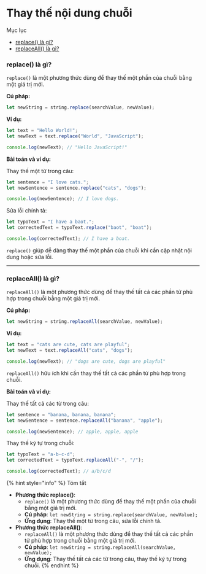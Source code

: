 # Thay thế nội dung chuỗi

Mục lục

* [replace() là gì?](thay-the-noi-dung-chuoi.md#replace-la-gi)
* [replaceAll() là gì?](thay-the-noi-dung-chuoi.md#replaceall-la-gi)

### replace() là gì?

`replace()` là một phương thức dùng để thay thế một phần của chuỗi bằng một giá trị mới.

**Cú pháp:**

```js
let newString = string.replace(searchValue, newValue);
```

**Ví dụ:**

```js
let text = "Hello World!";
let newText = text.replace("World", "JavaScript");

console.log(newText); // "Hello JavaScript!"
```

**Bài toán và ví dụ:**

Thay thế một từ trong câu:

```javascript
let sentence = "I love cats.";
let newSentence = sentence.replace("cats", "dogs");

console.log(newSentence); // I love dogs.
```

Sửa lỗi chính tả:

```javascript
let typoText = "I have a baot.";
let correctedText = typoText.replace("baot", "boat");

console.log(correctedText); // I have a boat.
```

`replace()` giúp dễ dàng thay thế một phần của chuỗi khi cần cập nhật nội dung hoặc sửa lỗi.

***

### replaceAll() là gì?

`replaceAll()` là một phương thức dùng để thay thế tất cả các phần tử phù hợp trong chuỗi bằng một giá trị mới.

**Cú pháp:**

```js
let newString = string.replaceAll(searchValue, newValue);
```

**Ví dụ:**

```js
let text = "cats are cute, cats are playful";
let newText = text.replaceAll("cats", "dogs");

console.log(newText); // "dogs are cute, dogs are playful"
```

`replaceAll()` hữu ích khi cần thay thế tất cả các phần tử phù hợp trong chuỗi.

**Bài toán và ví dụ:**

Thay thế tất cả các từ trong câu:

```javascript
let sentence = "banana, banana, banana";
let newSentence = sentence.replaceAll("banana", "apple");

console.log(newSentence); // apple, apple, apple
```

Thay thế ký tự trong chuỗi:

```javascript
let typoText = "a-b-c-d";
let correctedText = typoText.replaceAll("-", "/");

console.log(correctedText); // a/b/c/d
```

{% hint style="info" %}
Tóm tắt

* **Phương thức replace()**:
  * `replace()` là một phương thức dùng để thay thế một phần của chuỗi bằng một giá trị mới.
  * **Cú pháp**: `let newString = string.replace(searchValue, newValue);`
  * **Ứng dụng**: Thay thế một từ trong câu, sửa lỗi chính tả.
* **Phương thức replaceAll()**:
  * `replaceAll()` là một phương thức dùng để thay thế tất cả các phần tử phù hợp trong chuỗi bằng một giá trị mới.
  * **Cú pháp**: `let newString = string.replaceAll(searchValue, newValue);`
  * **Ứng dụng**: Thay thế tất cả các từ trong câu, thay thế ký tự trong chuỗi.
{% endhint %}

